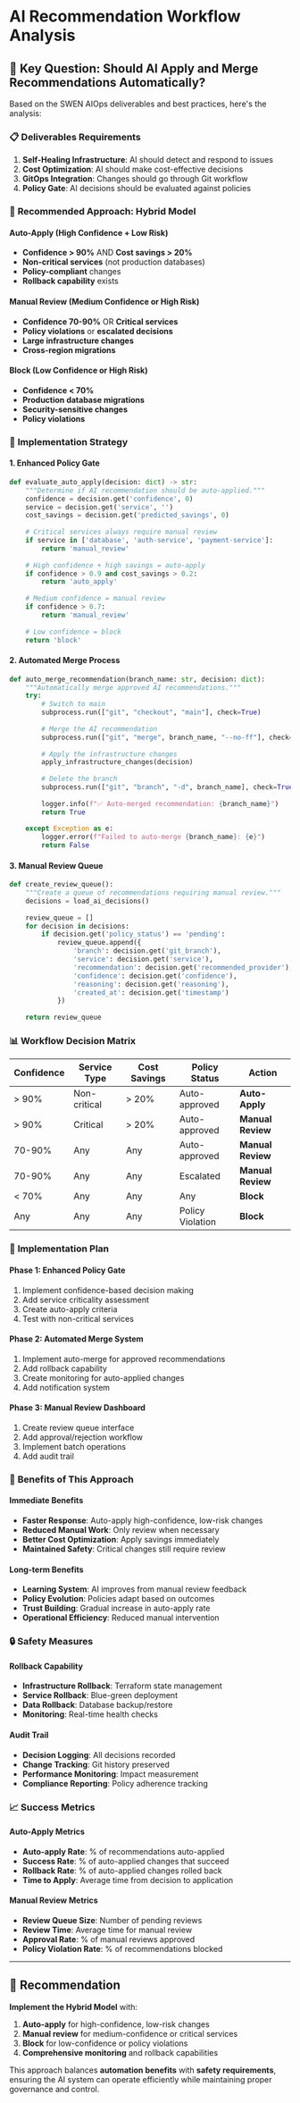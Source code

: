 # AI Recommendation Workflow Analysis

## 🤔 **Key Question: Should AI Apply and Merge Recommendations Automatically?**

Based on the SWEN AIOps deliverables and best practices, here's the analysis:

### 📋 **Deliverables Requirements**
1. **Self-Healing Infrastructure**: AI should detect and respond to issues
2. **Cost Optimization**: AI should make cost-effective decisions
3. **GitOps Integration**: Changes should go through Git workflow
4. **Policy Gate**: AI decisions should be evaluated against policies

### 🎯 **Recommended Approach: Hybrid Model**

#### **Auto-Apply (High Confidence + Low Risk)**
- **Confidence > 90%** AND **Cost savings > 20%**
- **Non-critical services** (not production databases)
- **Policy-compliant** changes
- **Rollback capability** exists

#### **Manual Review (Medium Confidence or High Risk)**
- **Confidence 70-90%** OR **Critical services**
- **Policy violations** or **escalated decisions**
- **Large infrastructure changes**
- **Cross-region migrations**

#### **Block (Low Confidence or High Risk)**
- **Confidence < 70%**
- **Production database migrations**
- **Security-sensitive changes**
- **Policy violations**

### 🔧 **Implementation Strategy**

#### **1. Enhanced Policy Gate**
```python
def evaluate_auto_apply(decision: dict) -> str:
    """Determine if AI recommendation should be auto-applied."""
    confidence = decision.get('confidence', 0)
    service = decision.get('service', '')
    cost_savings = decision.get('predicted_savings', 0)
    
    # Critical services always require manual review
    if service in ['database', 'auth-service', 'payment-service']:
        return 'manual_review'
    
    # High confidence + high savings = auto-apply
    if confidence > 0.9 and cost_savings > 0.2:
        return 'auto_apply'
    
    # Medium confidence = manual review
    if confidence > 0.7:
        return 'manual_review'
    
    # Low confidence = block
    return 'block'
```

#### **2. Automated Merge Process**
```python
def auto_merge_recommendation(branch_name: str, decision: dict):
    """Automatically merge approved AI recommendations."""
    try:
        # Switch to main
        subprocess.run(["git", "checkout", "main"], check=True)
        
        # Merge the AI recommendation
        subprocess.run(["git", "merge", branch_name, "--no-ff"], check=True)
        
        # Apply the infrastructure changes
        apply_infrastructure_changes(decision)
        
        # Delete the branch
        subprocess.run(["git", "branch", "-d", branch_name], check=True)
        
        logger.info(f"✅ Auto-merged recommendation: {branch_name}")
        return True
        
    except Exception as e:
        logger.error(f"Failed to auto-merge {branch_name}: {e}")
        return False
```

#### **3. Manual Review Queue**
```python
def create_review_queue():
    """Create a queue of recommendations requiring manual review."""
    decisions = load_ai_decisions()
    
    review_queue = []
    for decision in decisions:
        if decision.get('policy_status') == 'pending':
            review_queue.append({
                'branch': decision.get('git_branch'),
                'service': decision.get('service'),
                'recommendation': decision.get('recommended_provider'),
                'confidence': decision.get('confidence'),
                'reasoning': decision.get('reasoning'),
                'created_at': decision.get('timestamp')
            })
    
    return review_queue
```

### 📊 **Workflow Decision Matrix**

| Confidence | Service Type | Cost Savings | Policy Status | Action |
|------------|--------------|--------------|---------------|---------|
| > 90% | Non-critical | > 20% | Auto-approved | **Auto-Apply** |
| > 90% | Critical | > 20% | Auto-approved | **Manual Review** |
| 70-90% | Any | Any | Auto-approved | **Manual Review** |
| 70-90% | Any | Any | Escalated | **Manual Review** |
| < 70% | Any | Any | Any | **Block** |
| Any | Any | Any | Policy Violation | **Block** |

### 🚀 **Implementation Plan**

#### **Phase 1: Enhanced Policy Gate**
1. Implement confidence-based decision making
2. Add service criticality assessment
3. Create auto-apply criteria
4. Test with non-critical services

#### **Phase 2: Automated Merge System**
1. Implement auto-merge for approved recommendations
2. Add rollback capability
3. Create monitoring for auto-applied changes
4. Add notification system

#### **Phase 3: Manual Review Dashboard**
1. Create review queue interface
2. Add approval/rejection workflow
3. Implement batch operations
4. Add audit trail

### 🎯 **Benefits of This Approach**

#### **Immediate Benefits**
- **Faster Response**: Auto-apply high-confidence, low-risk changes
- **Reduced Manual Work**: Only review when necessary
- **Better Cost Optimization**: Apply savings immediately
- **Maintained Safety**: Critical changes still require review

#### **Long-term Benefits**
- **Learning System**: AI improves from manual review feedback
- **Policy Evolution**: Policies adapt based on outcomes
- **Trust Building**: Gradual increase in auto-apply rate
- **Operational Efficiency**: Reduced manual intervention

### 🔒 **Safety Measures**

#### **Rollback Capability**
- **Infrastructure Rollback**: Terraform state management
- **Service Rollback**: Blue-green deployment
- **Data Rollback**: Database backup/restore
- **Monitoring**: Real-time health checks

#### **Audit Trail**
- **Decision Logging**: All decisions recorded
- **Change Tracking**: Git history preserved
- **Performance Monitoring**: Impact measurement
- **Compliance Reporting**: Policy adherence tracking

### 📈 **Success Metrics**

#### **Auto-Apply Metrics**
- **Auto-apply Rate**: % of recommendations auto-applied
- **Success Rate**: % of auto-applied changes that succeed
- **Rollback Rate**: % of auto-applied changes rolled back
- **Time to Apply**: Average time from decision to application

#### **Manual Review Metrics**
- **Review Queue Size**: Number of pending reviews
- **Review Time**: Average time for manual review
- **Approval Rate**: % of manual reviews approved
- **Policy Violation Rate**: % of recommendations blocked

---

## 🎯 **Recommendation**

**Implement the Hybrid Model** with:
1. **Auto-apply** for high-confidence, low-risk changes
2. **Manual review** for medium-confidence or critical services
3. **Block** for low-confidence or policy violations
4. **Comprehensive monitoring** and rollback capabilities

This approach balances **automation benefits** with **safety requirements**, ensuring the AI system can operate efficiently while maintaining proper governance and control.





